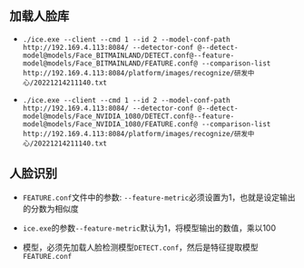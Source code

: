 ## 加载人脸库

+ `./ice.exe --client --cmd 1 --id 2 --model-conf-path http://192.169.4.113:8084/ --detector-conf @--detect-model@models/Face_BITMAINLAND/DETECT.conf@--feature-model@models/Face_BITMAINLAND/FEATURE.conf@ --comparison-list http://192.169.4.113:8084/platform/images/recognize/研发中心/20221214211140.txt`

+ `./ice.exe --client --cmd 1 --id 2 --model-conf-path http://192.169.4.113:8084/ --detector-conf @--detect-model@models/Face_NVIDIA_1080/DETECT.conf@--feature-model@models/Face_NVIDIA_1080/FEATURE.conf@ --comparison-list http://192.169.4.113:8084/platform/images/recognize/研发中心/20221214211140.txt`

## 人脸识别

+ `FEATURE.conf`文件中的参数: `--feature-metric`必须设置为1，也就是设定输出的分数为相似度
+ `ice.exe`的参数`--feature-metric`默认为1，将模型输出的数值，乘以100

+ 模型，必须先加载人脸检测模型`DETECT.conf`，然后是特征提取模型`FEATURE.conf`